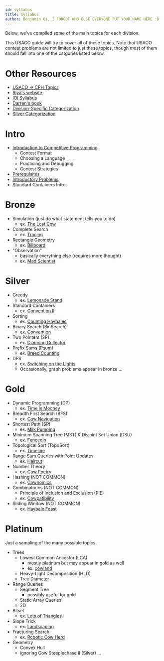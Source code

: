 ```yaml
---
id: syllabus
title: Syllabus
author: Benjamin Qi, I FORGOT WHO ELSE EVERYONE PUT YOUR NAME HERE :D
---
```


Below, we've compiled some of the main topics for each division.

<!-- END DESCRIPTION -->

This USACO guide will try to cover all of these topics. Note that USACO contest problems are not limited to just these topics, though _most_ of them should fall into one of the catgories listed below.

# Other Resources

 - [USACO -> CPH Topics](https://github.com/bqi343/USACO/blob/master/Contests/USACO%20Links/USACO%20Topics.md)
 - [Riya's website](https://www.vplanetcoding.com/courses)
 - [IOI Syllabus](https://people.ksp.sk/~misof/ioi-syllabus/ioi-syllabus.pdf)
 - [Darren's book](https://www.overleaf.com/project/5e73f65cde1d010001224d8a)
 - [Division-Specific Categorization](https://github.com/bqi343/USACO/blob/master/Contests/USACO%20Links/Division-Specific/Silver.md)
 - [Silver Categorization](https://docs.google.com/document/d/1ba2jr2PFrtxHuGfvdjYVKX-8VzkQAdhpiMLlpXxiAOM/edit)

# Intro

 - [Introduction to Competitive Programming](https://thecodingwizard.github.io/usaco-training-2.0/Intro)
   - Contest Format
   - Choosing a Language
   - Practicing and Debugging
   - Contest Strategies
 - [Prerequisites](https://thecodingwizard.github.io/usaco-training-2.0/Intro_Prerequisites)
 - [Introductory Problems](https://thecodingwizard.github.io/usaco-training-2.0/Intro_Problems)
 - Standard Containers Intro

# Bronze

 - Simulation (just do what statement tells you to do)
   - ex. [The Lost Cow](http://usaco.org/index.php?page=viewproblem2&cpid=735)
 - Complete Search
   - ex. [Tracing](http://usaco.org/index.php?page=viewproblem2&cpid=1037)
 - Rectangle Geometry
   - ex. [Billboard](http://usaco.org/index.php?page=viewproblem2&cpid=759)
 - "Observation"
   - basically everything else (requires more thought)
   - ex. [Mad Scientist](http://usaco.org/index.php?page=viewproblem2&cpid=1012)

# Silver

 - Greedy
   - ex. [Lemonade Stand](http://usaco.org/index.php?page=viewproblem2&cpid=835)
 - Standard Containers
   - ex. [Convention II](http://usaco.org/index.php?page=viewproblem2&cpid=859)
 - Sorting
   - ex. [Counting Haybales](http://usaco.org/index.php?page=viewproblem2&cpid=666)
 - Binary Search (BinSearch)
   - ex. [Convention](http://usaco.org/index.php?page=viewproblem2&cpid=858)
 - Two Pointers (2P)
   - ex. [Diamond Collector](http://usaco.org/index.php?page=viewproblem2&cpid=643)
 - Prefix Sums (Psum)
   - ex. [Breed Counting](http://www.usaco.org/index.php?page=viewproblem2&cpid=572)
 - DFS
   - ex. [Switching on the Lights](http://www.usaco.org/index.php?page=viewproblem2&cpid=570)
   - Occasionally, graph problems appear in bronze ...

# Gold

 - Dynamic Programming (DP)
   - ex. [Time is Mooney](http://www.usaco.org/index.php?page=viewproblem2&cpid=993)
 - Breadth First Search (BFS)
   - ex. [Cow Navigation](http://www.usaco.org/index.php?page=viewproblem2&cpid=695)
 - Shortest Path (SP)
   - ex. [Milk Pumping](http://www.usaco.org/index.php?page=viewproblem2&cpid=969)
 - Minimum Spanning Tree (MST) & Disjoint Set Union (DSU)
   - ex. [Fencedin](http://www.usaco.org/index.php?page=viewproblem2&cpid=623)
 - Topological Sort (TopoSort)
   - ex. [Timeline](http://www.usaco.org/index.php?page=viewproblem2&cpid=1017)
 - [Range Sum Queries with Point Updates](https://thecodingwizard.github.io/usaco-training-2.0/Gold_1DRQ)
   - ex. [Haircut](http://www.usaco.org/index.php?page=viewproblem2&cpid=1041)
 - Number Theory
   - ex. [Cow Poetry](http://usaco.org/index.php?page=viewproblem2&cpid=897)
 - Hashing (NOT COMMON)
   - ex. [Cownomics](http://www.usaco.org/index.php?page=viewproblem2&cpid=741)
 - Combinatorics (NOT COMMON)
   - Principle of Inclusion and Exclusion (PIE)
   - ex. [Cowpatibility](http://usaco.org/index.php?page=viewproblem2&cpid=862)
 - Sliding Window (NOT COMMON)
   - ex. [Haybale Feast](http://www.usaco.org/index.php?page=viewproblem2&cpid=767)

# Platinum

Just a sampling of the many possible topics.

 - Trees
   - Lowest Common Ancestor (LCA)
     - mostly platinum but may appear in gold as well
     - ex. [cowland](http://www.usaco.org/index.php?page=viewproblem2&cpid=921)
   - Heavy-Light Decomposition (HLD)
   - Tree Diameter
 - Range Queries
   - Segment Tree
     - possibly useful for gold
   - Static Array Queries
   - 2D
 - Bitset
   - ex. [Lots of Triangles](http://www.usaco.org/index.php?page=viewproblem2&cpid=672)
 - Slope Trick
   - ex. [Landscaping](http://www.usaco.org/index.php?page=viewproblem2&cpid=650)
 - Fracturing Search
   - ex. [Robotic Cow Herd](http://www.usaco.org/index.php?page=viewproblem2&cpid=674)
 - Geometry
   - Convex Hull
   - ignoring Cow Steeplechase II (Silver) ...